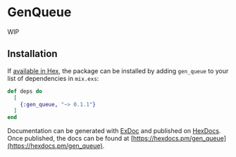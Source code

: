 # GenQueue

WIP

## Installation

If [available in Hex](https://hex.pm/docs/publish), the package can be installed
by adding `gen_queue` to your list of dependencies in `mix.exs`:

```elixir
def deps do
  [
    {:gen_queue, "~> 0.1.1"}
  ]
end
```

Documentation can be generated with [ExDoc](https://github.com/elixir-lang/ex_doc)
and published on [HexDocs](https://hexdocs.pm). Once published, the docs can
be found at [https://hexdocs.pm/gen_queue](https://hexdocs.pm/gen_queue).

